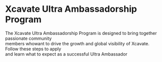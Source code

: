 # Xcavate Ultra Ambassadorship Program

The Xcavate Ultra Ambassadorship Program is designed to bring together passionate community\
members whowant to drive the growth and global visibility of Xcavate. Follow these steps to apply\
and learn what to expect as a successful Ultra Ambassador
